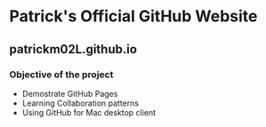 # Patrick's Official GitHub Website

## patrickm02L.github.io

### Objective of the project

* Demostrate GitHub Pages
* Learning Collaboration patterns
* Using GitHub for Mac desktop client
